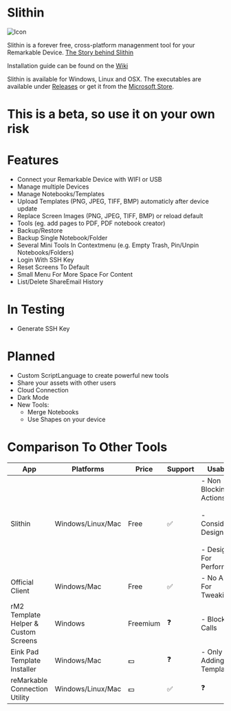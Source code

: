 # Slithin
![Icon](https://user-images.githubusercontent.com/4117602/128601982-3c113838-cd28-49e0-999b-ab9cbe024ed1.png)

Slithin is a forever free, cross-platform managenment tool for your Remarkable Device. 
[The Story behind Slithin](https://github.com/furesoft/Slithin/wiki)

Installation guide can be found on the [Wiki](https://github.com/furesoft/Slithin/wiki/Installation-Guide)

Slithin is available for Windows, Linux and OSX. The executables are available under [Releases](https://github.com/furesoft/Slithin/releases) or get it from the [Microsoft Store](https://www.microsoft.com/de-de/p/slithin/9pkxtcbn8mq8?cid=storebadge&ocid=badge&rtc=1&activetab=pivot:overviewtab).

# This is a beta, so use it on your own risk

# Features
* Connect your Remarkable Device with WIFI or USB
* Manage multiple Devices
* Manage Notebooks/Templates
* Upload Templates (PNG, JPEG, TIFF, BMP) automaticly after device update
* Replace Screen Images (PNG, JPEG, TIFF, BMP) or reload default
* Tools (eg. add pages to PDF, PDF notebook creator)
* Backup/Restore
* Backup Single Notebook/Folder
* Several Mini Tools In Contextmenu (e.g. Empty Trash, Pin/Unpin Notebooks/Folders)
* Login With SSH Key
* Reset Screens To Default
* Small Menu For More Space For Content
* List/Delete ShareEmail History

# In Testing
* Generate SSH Key

# Planned
* Custom ScriptLanguage to create powerful new tools
* Share your assets with other users
* Cloud Connection
* Dark Mode
* New Tools: 
    - Merge Notebooks
    - Use Shapes on your device

# Comparison To Other Tools

| App                                  	| Platforms         	| Price    	| Support 	| Usability                                                                           	| Docs 	| Export  	| Cloud   	|
|--------------------------------------	|-------------------	|----------	|---------	|-------------------------------------------------------------------------------------	|---------------	|---------	|---------	|
| Slithin                              	| Windows/Linux/Mac 	| Free     	| ✅     	| - Non Blocking Actions<br><br>- Considered Design<br><br>- Designed For Performance 	| 🕐       	| 🕐 	| 🕐 	|
| Official Client                      	| Windows/Mac       	| Free     	| ✅     	| - No Ability For Tweaking                                                           	| ✅           	| ✅     	| ✅     	|
| rM2 Template Helper & Custom Screens 	| Windows           	| Freemium 	| ❓     	| - Blocking Calls                                                                    	| ✅           	| ✅     	| ✅     	|
| Eink Pad Template Installer          	| Windows/Mac       	| 💵     	| ❓    	| - Only For Adding Templates                                                         	| ❓           	| ❌      	| ❌      	|
| reMarkable Connection Utility        	| Windows/Linux/Mac 	| 💵     	| ✅     	| ❓                                                                                 	| ✅           	| ✅     	| ❌      	|
